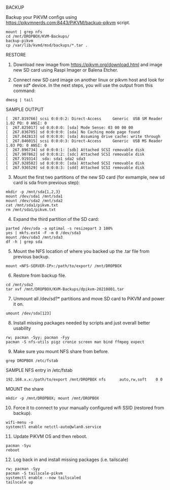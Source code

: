 BACKUP

Backup your PiKVM configs using https://pikvmnerds.com:8443/PiKVM/backup-pikvm script.

```
mount | grep nfs 
cd /mnt/DROPBOX/KVM-Backups/
backup-pikvm
cp /var/lib/kvmd/msd/backups/*.tar .
```


RESTORE

1.  Download new image from https://pikvm.org/download.html and image new SD card using Raspi Imager or Balena Etcher.

2.  Connect new SD card image on another linux or pikvm host and look for new sd* device.  In the next steps, you will use the output from this command:
```
dmesg | tail
```

SAMPLE OUTPUT
```
[  267.819766] scsi 0:0:0:2: Direct-Access     Generic  USB SM Reader    1.02 PQ: 0 ANSI: 0
[  267.825017] sd 0:0:0:0: [sda] Mode Sense: 03 00 00 00
[  267.836705] sd 0:0:0:0: [sda] No Caching mode page found
[  267.842813] sd 0:0:0:0: [sda] Assuming drive cache: write through
[  267.846015] scsi 0:0:0:3: Direct-Access     Generic  USB MS Reader    1.03 PQ: 0 ANSI: 0
[  267.896734] sd 0:0:0:1: [sdb] Attached SCSI removable disk
[  267.907862] sd 0:0:0:2: [sdc] Attached SCSI removable disk
[  267.919314]  sda: sda1 sda2 sda3
[  267.928582] sd 0:0:0:0: [sda] Attached SCSI removable disk
[  267.936529] sd 0:0:0:3: [sdd] Attached SCSI removable disk
```

3.  Mount the first two partitions of the new SD card (for exmample, new sd card is sda from previous step):

```
mkdir -p /mnt/sda{1,2,3}
mount /dev/sda1 /mnt/sda1
mount /dev/sda2 /mnt/sda2
cat /mnt/sda1/pikvm.txt
rm /mnt/sda1/pikvm.txt
```

4.  Expand the third partition of the SD card:

```
parted /dev/sda -a optimal -s resizepart 3 100%
yes | mkfs.ext4 -F -m 0 /dev/sda3
mount /dev/sda3 /mnt/sda3
df -h | grep sda
```

5.  Mount the NFS location of where you backed up the .tar file from previous backup. 

```
mount <NFS-SERVER-IP>:/path/to/export/ /mnt/DROPBOX
```


6.  Restore from backup file.

```
cd /mnt/sda2 
tar xvf /mnt/DROPBOX/KVM-Backups/dpikvm-20210801.tar
```


7.  Unmount all /dev/sd?* partitions and move SD card to PiKVM and power it on.

```
umount /dev/sda[123]
```

8.  Install missing packages needed by scripts and just overall better usability

```
rw; pacman -Syy; pacman -Fyy
pacman -S nfs-utils pigz cronie screen man bind ffmpeg expect 
```

9.  Make sure you mount NFS share from before.

```
grep DROPBOX /etc/fstab
```
SAMPLE NFS entry in /etc/fstab
```
192.168.x.x:/path/to/export /mnt/DROPBOX nfs      auto,rw,soft    0 0
```

MOUNT the share
```
mkdir -p /mnt/DROPBOX; mount /mnt/DROPBOX
```


10.  Force it to connect to your manually configured wifi SSID (restored from backup).

```
wifi-menu -o
systemctl enable netctl-auto@wlan0.service
```

11.  Update PiKVM OS and then reboot.

```
pacman -Syu
reboot
```

12.  Log back in and install missing packages (i.e. tailscale)

```
rw; pacman -Syy
pacman -S tailscale-pikvm
systemctl enable --now tailscaled
tailscale up
```

